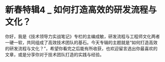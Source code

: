 # 新春特辑4 _ 如何打造高效的研发流程与文化？


你好，我是《技术领导力实战笔记》专栏的主编成敏，研发流程与工程师文化两者一硬一软，共同组成了高效技术团队的基石。今天专辑的主题就是“如何打造高效的研发流程与文化？”，希望你看完之后能有所收获，也欢迎留言选出你最喜欢的文章，或是分享你对于技术团队打造的实践与经验。

[<img src="https://static001.geekbang.org/resource/image/1c/ab/1cbf12d8a9e07e23ab09a286fcb3a1ab.jpg" alt="">](https://time.geekbang.org/column/article/6976)<br>
[<img src="https://static001.geekbang.org/resource/image/79/ae/79a03c4c50af17320c2e11f8bc60f6ae.jpg" alt="">](https://time.geekbang.org/column/article/7338)<br>
[<img src="https://static001.geekbang.org/resource/image/68/86/68210bea470c276e7ffbc837430ed286.jpg" alt="">](https://time.geekbang.org/column/article/7557)<br>
[<img src="https://static001.geekbang.org/resource/image/1d/aa/1d06308592b6caa661d6959b0ab3a1aa.jpg" alt="">](https://time.geekbang.org/column/article/7916)<br>
[<img src="https://static001.geekbang.org/resource/image/49/d8/49a5d1ba13caf64377ea04e8baf6fcd8.jpg" alt="">](https://time.geekbang.org/column/article/7991)<br>
[<img src="https://static001.geekbang.org/resource/image/0f/44/0f8d4da91dfe2f72aced54b3e3bbd544.jpg" alt="">](https://time.geekbang.org/column/article/8395)<br>
[<img src="https://static001.geekbang.org/resource/image/35/20/358085a01f28cccac37a6043cb469d20.jpg" alt="">](https://time.geekbang.org/column/article/8894)<br>
[<img src="https://static001.geekbang.org/resource/image/10/16/100a00f67267681dfc94c2c278868f16.jpg" alt="">](https://time.geekbang.org/column/article/10612)<br>
[<img src="https://static001.geekbang.org/resource/image/d5/07/d5c1e0087a4799d25c7d693877745207.jpg" alt="">](https://time.geekbang.org/column/article/11242)<br>
[<img src="https://static001.geekbang.org/resource/image/c4/40/c40df8bc747e1ca22b5172b0bd32c540.jpg" alt="">](https://time.geekbang.org/column/article/11399)<br>
[<img src="https://static001.geekbang.org/resource/image/e0/f0/e05f76bc831e6c82cdcefbcd7e6f45f0.jpg" alt="">](https://time.geekbang.org/column/article/12904)<br>
[<img src="https://static001.geekbang.org/resource/image/62/cd/624a6d2330889c21e0fbe0c84010d3cd.jpg" alt="">](https://time.geekbang.org/column/article/71350)<br>
[<img src="https://static001.geekbang.org/resource/image/eb/52/ebe2c2d729e9c3611a626ba1fbad1c52.jpg" alt="">](https://time.geekbang.org/column/article/78489)<br>
[<img src="https://static001.geekbang.org/resource/image/09/99/099da711d671f205b529553076f11299.jpg" alt="">](https://time.geekbang.org/column/article/11594)<br>
[<img src="https://static001.geekbang.org/resource/image/eb/c3/eb1ae980b60efb851e28484910a6e5c3.jpg" alt="">](https://time.geekbang.org/column/article/9308)
